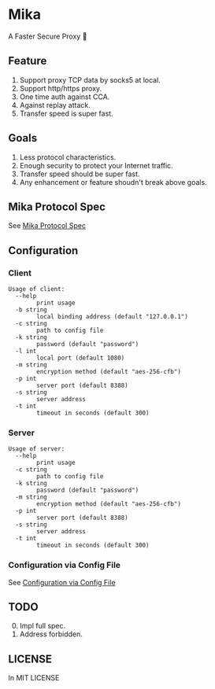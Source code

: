 # Mika
A Faster Secure Proxy :rocket:

## Feature

1. Support proxy TCP data by socks5 at local.
1. Support http/https proxy.
1. One time auth against CCA. 
1. Against replay attack.
1. Transfer speed is super fast.

## Goals

1. Less protocol characteristics.
1. Enough security to protect your Internet traffic.
1. Transfer speed should be super fast.
1. Any enhancement or feature shoudn't break above goals.

## Mika Protocol Spec

See [Mika Protocol Spec](https://github.com/sakeven/mika/wiki/Mika-Protocol-Spec)

## Configuration
### Client
```
Usage of client:
  --help
    	print usage
  -b string
    	local binding address (default "127.0.0.1")
  -c string
    	path to config file
  -k string
    	password (default "password")
  -l int
    	local port (default 1080)
  -m string
    	encryption method (default "aes-256-cfb")
  -p int
    	server port (default 8388)
  -s string
    	server address
  -t int
    	timeout in seconds (default 300)
```
### Server

```
Usage of server:
  --help
    	print usage
  -c string
    	path to config file
  -k string
    	password (default "password")
  -m string
    	encryption method (default "aes-256-cfb")
  -p int
    	server port (default 8388)
  -s string
    	server address
  -t int
    	timeout in seconds (default 300)
```
### Configuration via Config File
See [Configuration via Config File](https://github.com/sakeven/mika/wiki/Configuration-via-Config-File)


## TODO

0. Impl full spec.
1. Address forbidden.

## LICENSE

In MIT LICENSE
